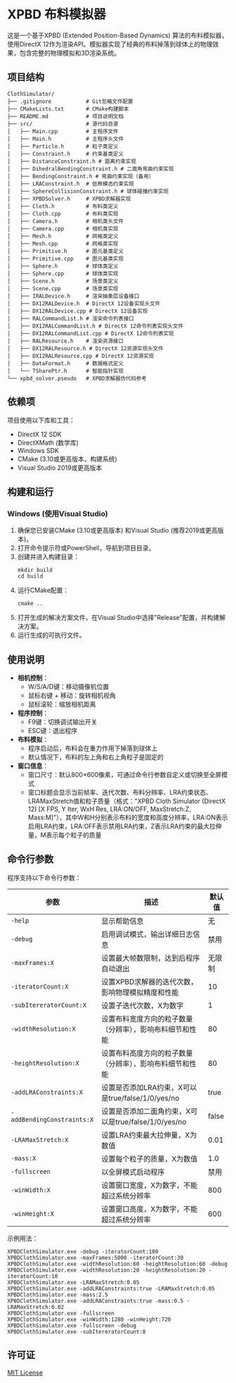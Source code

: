 # XPBD 布料模拟器

这是一个基于XPBD (Extended Position-Based Dynamics) 算法的布料模拟器，使用DirectX 12作为渲染API。模拟器实现了经典的布料掉落到球体上的物理效果，包含完整的物理模拟和3D渲染系统。

## 项目结构

```
ClothSimulator/
├── .gitignore           # Git忽略文件配置
├── CMakeLists.txt       # CMake构建脚本
├── README.md            # 项目说明文档
├── src/                 # 源代码目录
│   ├── Main.cpp         # 主程序文件
│   ├── Main.h           # 主程序头文件
│   ├── Particle.h       # 粒子类定义
│   ├── Constraint.h     # 约束基类定义
│   ├── DistanceConstraint.h # 距离约束实现
│   ├── DihedralBendingConstraint.h # 二面角弯曲约束实现
│   ├── BendingConstraint.h # 弯曲约束实现（备用）
│   ├── LRAConstraint.h  # 低秩模态约束实现
│   ├── SphereCollisionConstraint.h # 球体碰撞约束实现
│   ├── XPBDSolver.h     # XPBD求解器实现
│   ├── Cloth.h          # 布料类定义
│   ├── Cloth.cpp        # 布料类实现
│   ├── Camera.h         # 相机类头文件
│   ├── Camera.cpp       # 相机类实现
│   ├── Mesh.h           # 网格类定义
│   ├── Mesh.cpp         # 网格类实现
│   ├── Primitive.h      # 图元基类定义
│   ├── Primitive.cpp    # 图元基类实现
│   ├── Sphere.h         # 球体类定义
│   ├── Sphere.cpp       # 球体类实现
│   ├── Scene.h          # 场景类定义
│   ├── Scene.cpp        # 场景类实现
│   ├── IRALDevice.h     # 渲染抽象层设备接口
│   ├── DX12RALDevice.h  # DirectX 12设备实现头文件
│   ├── DX12RALDevice.cpp # DirectX 12设备实现
│   ├── RALCommandList.h # 渲染命令列表接口
│   ├── DX12RALCommandList.h # DirectX 12命令列表实现头文件
│   ├── DX12RALCommandList.cpp # DirectX 12命令列表实现
│   ├── RALResource.h    # 渲染资源接口
│   ├── DX12RALResource.h # DirectX 12资源实现头文件
│   ├── DX12RALResource.cpp # DirectX 12资源实现
│   ├── DataFormat.h     # 数据格式定义
│   └── TSharePtr.h      # 智能指针实现
└── xpbd_solver.pseudo   # XPBD求解器伪代码参考
```

## 依赖项

项目使用以下库和工具：
- DirectX 12 SDK
- DirectXMath (数学库)
- Windows SDK
- CMake (3.10或更高版本，构建系统)
- Visual Studio 2019或更高版本

## 构建和运行

### Windows (使用Visual Studio)

1. 确保您已安装CMake (3.10或更高版本) 和Visual Studio (推荐2019或更高版本)。
2. 打开命令提示符或PowerShell，导航到项目目录。
3. 创建并进入构建目录：
   ```
   mkdir build
   cd build
   ```
4. 运行CMake配置：
   ```
   cmake ..
   ```
5. 打开生成的解决方案文件，在Visual Studio中选择"Release"配置，并构建解决方案。
6. 运行生成的可执行文件。

## 使用说明

- **相机控制**：
  - W/S/A/D键：移动摄像机位置
  - 鼠标右键 + 移动：旋转相机视角
  - 鼠标滚轮：缩放相机距离
- **程序控制**：
  - F9键：切换调试输出开关
  - ESC键：退出程序
- **布料模拟**：
  - 程序启动后，布料会在重力作用下掉落到球体上
  - 默认情况下，布料的左上角和右上角粒子是固定的
- **窗口信息**：
    - 窗口尺寸：默认800×600像素，可通过命令行参数自定义或切换至全屏模式
    - 窗口标题会显示当前帧率、迭代次数、布料分辨率、LRA约束状态、LRAMaxStretch值和粒子质量（格式："XPBD Cloth Simulator (DirectX 12) [X FPS, Y Iter, WxH Res, LRA:ON/OFF, MaxStretch:Z, Mass:M]"），其中W和H分别表示布料的宽度和高度分辨率，LRA:ON表示启用LRA约束，LRA:OFF表示禁用LRA约束，Z表示LRA约束的最大拉伸量，M表示每个粒子的质量

## 命令行参数

程序支持以下命令行参数：

| 参数 | 描述 | 默认值 |
|------|------|--------|
| `-help` | 显示帮助信息 | 无 |
| `-debug` | 启用调试模式，输出详细日志信息 | 禁用 |
| `-maxFrames:X` | 设置最大帧数限制，达到后程序自动退出 | 无限制 |
| `-iteratorCount:X` | 设置XPBD求解器的迭代次数，影响物理模拟精度和性能 | 10 |
| `-subItereratorCount:X` | 设置子迭代次数，X为数字 | 1 |
| `-widthResolution:X` | 设置布料宽度方向的粒子数量（分辨率），影响布料细节和性能 | 80 |
| `-heightResolution:X` | 设置布料高度方向的粒子数量（分辨率），影响布料细节和性能 | 80 |
| `-addLRAConstraints:X` | 设置是否添加LRA约束，X可以是true/false/1/0/yes/no | true |
| `-addBendingConstraints:X` | 设置是否添加二面角约束，X可以是true/false/1/0/yes/no | false |
| `-LRAMaxStretch:X` | 设置LRA约束最大拉伸量，X为数值 | 0.01 |
| `-mass:X` | 设置每个粒子的质量，X为数值 | 1.0 |
| `-fullscreen` | 以全屏模式启动程序 | 禁用 |
| `-winWidth:X` | 设置窗口宽度，X为数字，不能超过系统分辨率 | 800 |
| `-winHeight:X` | 设置窗口高度，X为数字，不能超过系统分辨率 | 600 |

示例用法：
```
XPBDClothSimulator.exe -debug -iteratorCount:100
XPBDClothSimulator.exe -maxFrames:5000 -iteratorCount:30
XPBDClothSimulator.exe -widthResolution:60 -heightResolution:60 -debug
XPBDClothSimulator.exe -widthResolution:20 -heightResolution:20 -iteratorCount:10
XPBDClothSimulator.exe -LRAMaxStretch:0.05
XPBDClothSimulator.exe -addLRAConstraints:true -LRAMaxStretch:0.05
XPBDClothSimulator.exe -mass:2.5
XPBDClothSimulator.exe -addLRAConstraints:true -mass:0.5 -LRAMaxStretch:0.02
XPBDClothSimulator.exe -fullscreen
XPBDClothSimulator.exe -winWidth:1280 -winHeight:720
XPBDClothSimulator.exe -fullscreen -debug
XPBDClothSimulator.exe -subItereratorCount:8
```

## 许可证

[MIT License](LICENSE)